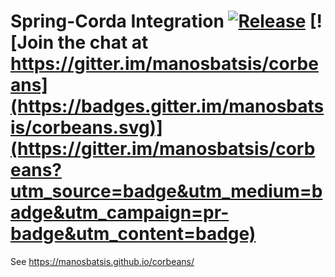 # Spring-Corda Integration [![Release](https://jitpack.io/v/com.github.manosbatsis/corda-spring.svg)](https://jitpack.io/#com.github.manosbatsis/corda-spring) [![Join the chat at https://gitter.im/manosbatsis/corbeans](https://badges.gitter.im/manosbatsis/corbeans.svg)](https://gitter.im/manosbatsis/corbeans?utm_source=badge&utm_medium=badge&utm_campaign=pr-badge&utm_content=badge)


See https://manosbatsis.github.io/corbeans/